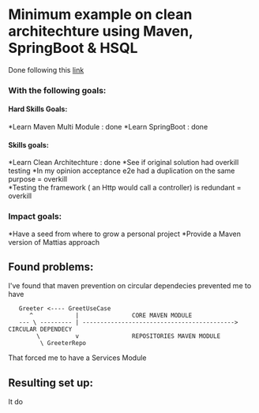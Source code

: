 # Minimum example on clean architechture using Maven, SpringBoot & HSQL

Done following this [link](https://www.slideshare.net/mattiabattiston/real-life-clean-architecture-61242830)

### With the following goals:
#### Hard Skills Goals:
*Learn Maven Multi Module : done
*Learn SpringBoot : done
#### Skills goals:
*Learn Clean Architechture : done
*See if original solution had overkill testing
*In my opinion acceptance e2e had a duplication on the same purpose = overkill  
*Testing the framework ( an Http would call a controller) is redundant = overkill    
### Impact goals:
*Have a seed from where to grow a personal project
*Provide a Maven version of Mattias approach

## Found problems:
I've found that maven prevention on circular dependecies prevented me to have 

       Greeter <---- GreetUseCase  
          ^            |               CORE MAVEN MODULE   
       --- \ --------- | -------------------------------------------> CIRCULAR DEPENDECY  
            \          v               REPOSITORIES MAVEN MODULE  
             \ GreeterRepo  

That forced me to have a Services Module

## Resulting set up:




It do
